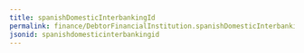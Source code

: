 ```yaml
---
title: spanishDomesticInterbankingId
permalink: finance/DebtorFinancialInstitution.spanishDomesticInterbankingId.html
jsonid: spanishdomesticinterbankingid
---
```

